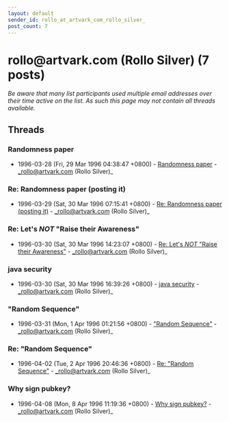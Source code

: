 ```yaml
---
layout: default
sender_id: rollo_at_artvark_com_rollo_silver_
post_count: 7
---
```


# rollo<span>@</span>artvark.com (Rollo Silver) (7 posts)

_Be aware that many list participants used multiple email addresses over their time active on the list. As such this page may not contain all threads available._

## Threads

### Randomness paper
+ 1996-03-28 (Fri, 29 Mar 1996 04:38:47 +0800) - [Randomness paper](/archive/1996/03/c50e41b66c312a23e526be95f92cd02d26fe7ff84a0354b634d0c7d96b477114) - _rollo@artvark.com (Rollo Silver)_

### Re: Randomness paper (posting it)
+ 1996-03-29 (Sat, 30 Mar 1996 07:15:41 +0800) - [Re: Randomness paper (posting it)](/archive/1996/03/90e235890f718edf01085a5bfd5b9943655f2c4f0377e55de5f985b8f6a048df) - _rollo@artvark.com (Rollo Silver)_

### Re: Let's *NOT* "Raise their Awareness"
+ 1996-03-30 (Sat, 30 Mar 1996 14:23:07 +0800) - [Re: Let's *NOT* "Raise their Awareness"](/archive/1996/03/1809c1cef7f8b9a91b976891d75f3e0e9ef4f5cb6985e24f3f4f6eb69196f4c8) - _rollo@artvark.com (Rollo Silver)_

### java security
+ 1996-03-30 (Sat, 30 Mar 1996 16:39:26 +0800) - [java security](/archive/1996/03/fc16f0aac370bb79d507d6339954fe7eb1c85cba63aaa69ffb5203ad1915af3a) - _rollo@artvark.com (Rollo Silver)_

### "Random Sequence"
+ 1996-03-31 (Mon, 1 Apr 1996 01:21:56 +0800) - ["Random Sequence"](/archive/1996/03/fceb2f2cd06799560865d3f7d9cc507e99397cf246a2b0f542a3dd2835313396) - _rollo@artvark.com (Rollo Silver)_

### Re: "Random Sequence"
+ 1996-04-02 (Tue, 2 Apr 1996 20:46:36 +0800) - [Re: "Random Sequence"](/archive/1996/04/1a5998d374ff28bd57d90eb3dfcbe683e8d42c1eeb0865ea3159ea897b5e85c7) - _rollo@artvark.com (Rollo Silver)_

### Why sign pubkey?
+ 1996-04-08 (Mon, 8 Apr 1996 11:19:36 +0800) - [Why sign pubkey?](/archive/1996/04/e5dc64f2573dff1473d978533b2a35e5edce61fd82393ce4cde8edab0c642880) - _rollo@artvark.com (Rollo Silver)_

